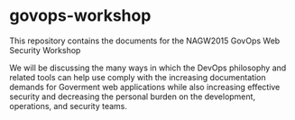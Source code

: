 # govops-workshop
This repository contains the documents for the NAGW2015 GovOps Web Security Workshop

We will be discussing the many ways in which the DevOps philosophy and related tools can help use comply with the increasing documentation demands for Goverment web applications while also increasing effective security and decreasing the personal burden on the development, operations, and security teams.

